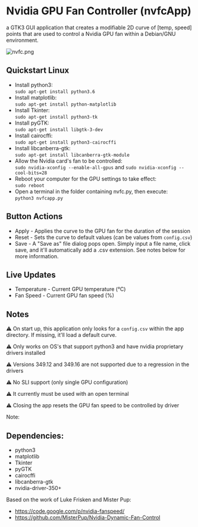 # Nvidia GPU Fan Controller (nvfcApp)
a GTK3 GUI application that creates a modifiable 2D curve of [temp, speed] points that are used to control a Nvidia GPU fan within a Debian/GNU environment.

![nvfc.png](https://code.mattcarlotta.io/root/nvda-fcontrl/raw/master/nvfc.png)

## Quickstart Linux

* Install python3:  
  `sudo apt-get install python3.6`
* Install matplotlib:  
  `sudo apt-get install python-matplotlib`
* Install Tkinter:  
  `sudo apt-get install python3-tk`
* Install pyGTK:  
  `sudo apt-get install libgtk-3-dev`
* Install cairocffi:  
  `sudo apt-get install python3-cairocffi`  
* Install libcanberra-gtk:  
  `sudo apt-get install libcanberra-gtk-module`
* Allow the Nvidia card's fan to be controlled:  
  `sudo nvidia-xconfig --enable-all-gpus` and `sudo nvidia-xconfig --cool-bits=28`
* Reboot your computer for the GPU settings to take effect:  
  `sudo reboot`
* Open a terminal in the folder containing nvfc.py, then execute:  
  `python3 nvfcapp.py`

## Button Actions

* Apply - Applies the curve to the GPU fan for the duration of the session
* Reset - Sets the curve to default values (can be values from `config.csv`)
* Save -  A "Save as" file dialog pops open. Simply input a file name, click save, and it'll automatically add a .csv extension. See notes below for more information. 

## Live Updates

* Temperature - Current GPU temperature (°C)
* Fan Speed - Current GPU fan speed (%)

## Notes
⚠️ On start up, this application only looks for a `config.csv` within the app directory. If missing, it'll load a default curve. 

⚠️ Only works on OS's that support python3 and have nvidia proprietary drivers installed

⚠️ Versions 349.12 and 349.16 are not supported due to a regression in the drivers

⚠️ No SLI support (only single GPU configuration)

⚠️ It currently must be used with an open terminal

⚠️ Closing the app resets the GPU fan speed to be controlled by driver


Note: 
## Dependencies:

* python3
* matplotlib
* Tkinter
* pyGTK
* cairocffi
* libcanberra-gtk
* nvidia-driver-350+

Based on the work of Luke Frisken and Mister Pup:  
* https://code.google.com/p/nvidia-fanspeed/
* https://github.com/MisterPup/Nvidia-Dynamic-Fan-Control
